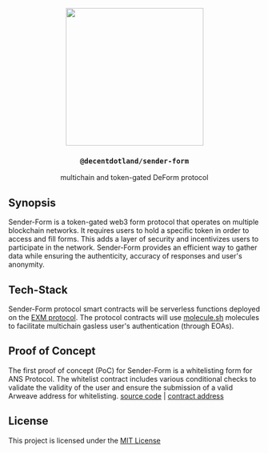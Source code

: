 <p align="center">
  <a href="http://sender.gg">
    <img src="https://raw.githubusercontent.com/decentldotland/sender-protocol/main/img/sender.png" height="275">
  </a>
  <h3 align="center"><code>@decentdotland/sender-form</code></h3>
  <p align="center">multichain and token-gated DeForm protocol</p>
</p>

## Synopsis

Sender-Form is a token-gated web3 form protocol that operates on multiple blockchain networks. It requires users to hold a specific token in order to access and fill forms. This adds a layer of security and incentivizes users to participate in the network. Sender-Form provides an efficient way to gather data while ensuring the authenticity, accuracy of responses and user's anonymity.

## Tech-Stack

Sender-Form protocol smart contracts will be serverless functions deployed on the [EXM protocol](https://exm.dev). The protocol contracts will use [molecule.sh](https://molecule.sh/) molecules to facilitate multichain gasless user's authentication (through EOAs).

## Proof of Concept
The first proof of concept (PoC) for Sender-Form is a whitelisting form for ANS Protocol. The whitelist contract includes various conditional checks to validate the validity of the user and ensure the submission of a valid Arweave address for whitelisting. [source code](./poc) | [contract address](https://zxcPHmIeSYqF2dQstdIdDFcY9lTqhKQ0e8XTrrVuOIA.exm.run)

## License 
This project is licensed under the [MIT License](./LICENSE)
